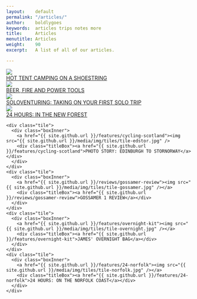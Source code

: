 ```yaml
---
layout:    default
permalink: "/articles/"
author:    boldlygoes
keywords:  articles trips notes more
title:     Articles
menutitle: Articles
weight:    90
excerpt:   A list of all of our articles.

---
```


<div class="tile-wrap no-touch">
    <div class="tile">
      <div class="boxInner">
        <a href="{{ site.github.url }}/features/hot-tenting"><img src="{{ site.github.url }}/media/img/tiles/tile-hot.jpg" /></a>
        <div class="titleBox"><a href="{{ site.github.url }}/features/hot-tenting">HOT TENT CAMPING ON A SHOESTRING</a></div>
      </div>
    </div>
    <div class="tile">
      <div class="boxInner">
        <a href="{{ site.github.url }}/features/beer-fire-and-power-tools"><img src="{{ site.github.url }}/media/img/tiles/tile-beer.jpg" /></a>
        <div class="titleBox"><a href="{{ site.github.url }}/features/beer-fire-and-power-tools">BEER, FIRE AND POWER TOOLS</a></div>
      </div>
    </div>
    <div class="tile">
      <div class="boxInner">
        <a href="{{ site.github.url }}/features/soloventures"><img src="{{ site.github.url }}/media/img/tiles/tile-solovent.jpg" /></a>
        <div class="titleBox"><a href="{{ site.github.url }}/features/soloventures">SOLOVENTURING: TAKING ON YOUR FIRST SOLO TRIP</a></div>
      </div>
    </div>
    <div class="tile">
      <div class="boxInner">
        <a href="{{ site.github.url }}/features/24-newforest"><img src="{{ site.github.url }}/media/img/tiles/tile-newf.jpg" /></a>
        <div class="titleBox"><a href="{{ site.github.url }}/features/24-newforest">24 HOURS: IN THE NEW FOREST</a></div>
      </div>
    </div>

    <div class="tile">
      <div class="boxInner">
        <a href="{{ site.github.url }}/features/cycling-scotland"><img src="{{ site.github.url }}/media/img/tiles/tile-edstor.jpg" />
        <div class="titleBox"><a href="{{ site.github.url }}/features/cycling-scotland">PHOTO STORY: EDINBURGH TO STORNORWAY</a></div>
      </div>
    </div>
    <div class="tile">
      <div class="boxInner">
        <a href="{{ site.github.url }}/reviews/gossamer-review"><img src="{{ site.github.url }}/media/img/tiles/tile-gossamer.jpg" /></a>
        <div class="titleBox"><a href="{{ site.github.url }}/reviews/gossamer-review">GOSSAMER 1 REVIEW</a></div>
      </div>
    </div>
    <div class="tile">
      <div class="boxInner">
        <a href="{{ site.github.url }}/features/overnight-kit"><img src="{{ site.github.url }}/media/img/tiles/tile-overnight.jpg" /></a>
        <div class="titleBox"><a href="{{ site.github.url }}/features/overnight-kit">JAMES' OVERNIGHT BAG</a></div>
      </div>
    </div>
    <div class="tile">
      <div class="boxInner">
        <a href="{{ site.github.url }}/features/24-norfolk"><img src="{{ site.github.url }}/media/img/tiles/tile-norfolk.jpg" /></a>
        <div class="titleBox"><a href="{{ site.github.url }}/features/24-norfolk">24 HOURS: ON THE NORFOLK COAST</a></div>
      </div>
    </div>
</div>
